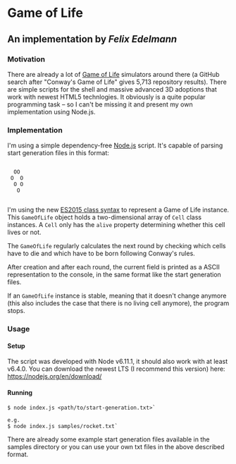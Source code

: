 # Game of Life
## An implementation by *Felix Edelmann*

### Motivation
There are already a lot of [Game of Life](https://en.wikipedia.org/wiki/Conway%27s_Game_of_Life) simulators around there (a GitHub search after "Conway's Game of Life" gives 5,713 repository results). There are simple scripts for the shell and massive advanced 3D adoptions that work with newest HTML5 technlogies. It obviously is a quite popular programming task – so I can't be missing it and present my own implementation using Node.js.

### Implementation
I'm using a simple dependency-free [Node.js](https://nodejs.org/) script. It's capable of parsing start generation files in this format:

```
      
  OO  
 O  O 
  O O 
   O  
      
```

I'm using the new [ES2015 class syntax](https://developer.mozilla.org/en-US/docs/Web/JavaScript/Reference/Classes) to represent a Game of Life instance. This `GameOfLife` object holds a two-dimensional array of `Cell` class instances. A `Cell` only has the `alive` property determining whether this cell lives or not.

The `GameOfLife` regularly calculates the next round by checking which cells have to die and which have to be born following Conway's rules.

After creation and after each round, the current field is printed as a ASCII representation to the console, in the same format like the start generation files.

If an `GameOfLife` instance is stable, meaning that it doesn't change anymore (this also includes the case that there is no living cell anymore), the program stops.

### Usage
#### Setup
The script was developed with Node v6.11.1, it should also work with at least v6.4.0. You can download the newest LTS (I recommend this version) here: https://nodejs.org/en/download/

#### Running
```
$ node index.js <path/to/start-generation.txt>`

e.g.
$ node index.js samples/rocket.txt`
```

There are already some example start generation files available in the samples directory or you can use your own txt files in the above described format.